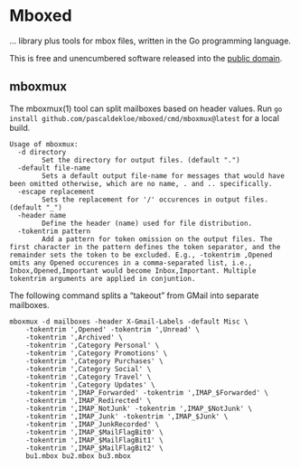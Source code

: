 # Mboxed

… library plus tools for mbox files, written in the Go programming
language.

This is free and unencumbered software released into the
[public domain](https://creativecommons.org/publicdomain/zero/1.0).


## mboxmux

The mboxmux(1) tool can split mailboxes based on header values. Run
`go install github.com/pascaldekloe/mboxed/cmd/mboxmux@latest` for
a local build.

```
Usage of mboxmux:
  -d directory
    	Set the directory for output files. (default ".")
  -default file-name
    	Sets a default output file-name for messages that would have been omitted otherwise, which are no name, . and .. specifically.
  -escape replacement
    	Sets the replacement for '/' occurences in output files. (default "_")
  -header name
    	Define the header (name) used for file distribution.
  -tokentrim pattern
    	Add a pattern for token omission on the output files. The first character in the pattern defines the token separator, and the remainder sets the token to be excluded. E.g., -tokentrim ,Opened omits any Opened occurences in a comma-separated list, i.e., Inbox,Opened,Important would become Inbox,Important. Multiple tokentrim arguments are applied in conjuntion.
```

The following command splits a “takeout” from GMail into separate
mailboxes.

    mboxmux -d mailboxes -header X-Gmail-Labels -default Misc \
    	-tokentrim ',Opened' -tokentrim ',Unread' \
    	-tokentrim ',Archived' \
    	-tokentrim ',Category Personal' \
    	-tokentrim ',Category Promotions' \
    	-tokentrim ',Category Purchases' \
    	-tokentrim ',Category Social' \
    	-tokentrim ',Category Travel' \
    	-tokentrim ',Category Updates' \
    	-tokentrim ',IMAP_Forwarded' -tokentrim ',IMAP_$Forwarded' \
    	-tokentrim ',IMAP_Redirected' \
    	-tokentrim ',IMAP_NotJunk' -tokentrim ',IMAP_$NotJunk' \
    	-tokentrim ',IMAP_Junk' -tokentrim ',IMAP_$Junk' \
    	-tokentrim ',IMAP_JunkRecorded' \
    	-tokentrim ',IMAP_$MailFlagBit0' \
    	-tokentrim ',IMAP_$MailFlagBit1' \
    	-tokentrim ',IMAP_$MailFlagBit2' \
    	bu1.mbox bu2.mbox bu3.mbox
